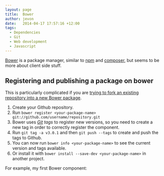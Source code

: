 ```yaml
---
layout: page
title:  Bower
author: jevon
date:   2014-04-17 17:57:16 +12:00
tags:
  - Dependencies
  - Git
  - Web development
  - Javascript
---
```


[Bower](bower.md) is a package manager, similar to [npm](npm.md) and [composer](composer.md), but seems to be more about client side stuff.

## Registering and publishing a package on bower

This is particularly complicated if you are <a href="https://github.com/bower/bower/issues/135">trying to fork an existing repository into a new Bower package</a>.

1. Create your Github repository.
1. Run `bower register <your-package-name> git://github.com/username/repository.git`
1. Bower uses _[Git](git.md) tags_ to register new versions, so you need to create a new tag in order to correctly register the component.
1. Run `git tag -a v3.0.1` and then `git push --tags` to create and push the tags to Github.
1. You can now run `bower info <your-package-name>` to see the current version and tags available.
1. Or install it with `bower install --save-dev <your-package-name>` in another project.

For example, my first Bower component:
